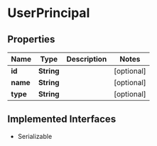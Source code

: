 

# UserPrincipal


## Properties

| Name | Type | Description | Notes |
|------------ | ------------- | ------------- | -------------|
|**id** | **String** |  |  [optional] |
|**name** | **String** |  |  [optional] |
|**type** | **String** |  |  [optional] |


## Implemented Interfaces

* Serializable


